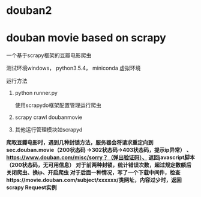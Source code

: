 # douban2
# douban movie based on scrapy #

一个基于scrapy框架的豆瓣电影爬虫

测试环境windows， python3.5.4， miniconda 虚拟环境

运行方法

1. python runner.py

	使用scrapydo框架配置管理运行爬虫
2. scrapy crawl doubanmovie
3. 其他运行管理模块如scrapyd




**爬取豆瓣电影时，遇到几种封锁方法，服务器会将请求重定向到sec.douban.movie（200状态码 ->302状态码->403状态码，提示ip异常） 、https://www.douban.com/misc/sorry？（弹出验证码）、 返回javascript脚本（200状态码，无可用信息） 对于前两种封锁，统计错误次数，超过规定数额后关闭爬虫、换ip、开启爬虫 对于后面一种情况，写了一个下载中间件，检查https://movie.douban.com/subject/xxxxxx/类网址，内容过少时，返回scrapy Request实例**
